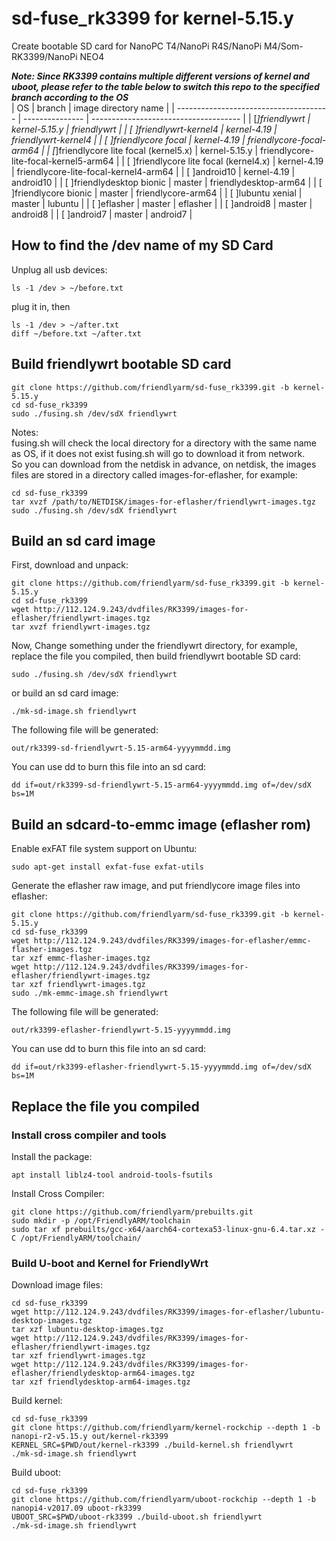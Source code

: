 # sd-fuse_rk3399 for kernel-5.15.y
Create bootable SD card for NanoPC T4/NanoPi R4S/NanoPi M4/Som-RK3399/NanoPi NEO4  
  
***Note: Since RK3399 contains multiple different versions of kernel and uboot, please refer to the table below to switch this repo to the specified branch according to the OS***  
| OS                                     | branch          | image directory name                  |
| -------------------------------------- | --------------- | ------------------------------------- |
| [*]friendlywrt                         | kernel-5.15.y   | friendlywrt                           |
| [ ]friendlywrt-kernel4                 | kernel-4.19     | friendlywrt-kernel4                   |
| [ ]friendlycore focal                  | kernel-4.19     | friendlycore-focal-arm64              |
| [*]friendlycore lite focal (kernel5.x) | kernel-5.15.y   | friendlycore-lite-focal-kernel5-arm64 |
| [ ]friendlycore lite focal (kernel4.x) | kernel-4.19     | friendlycore-lite-focal-kernel4-arm64 |
| [ ]android10                           | kernel-4.19     | android10                             |
| [ ]friendlydesktop bionic              | master          | friendlydesktop-arm64                 |
| [ ]friendlycore bionic                 | master          | friendlycore-arm64                    |
| [ ]lubuntu xenial                      | master          | lubuntu                               |
| [ ]eflasher                            | master          | eflasher                              |
| [ ]android8                            | master          | android8                              |
| [ ]android7                            | master          | android7                              |

  
## How to find the /dev name of my SD Card
Unplug all usb devices:
```
ls -1 /dev > ~/before.txt
```
plug it in, then
```
ls -1 /dev > ~/after.txt
diff ~/before.txt ~/after.txt
```

## Build friendlywrt bootable SD card
```
git clone https://github.com/friendlyarm/sd-fuse_rk3399.git -b kernel-5.15.y
cd sd-fuse_rk3399
sudo ./fusing.sh /dev/sdX friendlywrt
```
Notes:  
fusing.sh will check the local directory for a directory with the same name as OS, if it does not exist fusing.sh will go to download it from network.  
So you can download from the netdisk in advance, on netdisk, the images files are stored in a directory called images-for-eflasher, for example:
```
cd sd-fuse_rk3399
tar xvzf /path/to/NETDISK/images-for-eflasher/friendlywrt-images.tgz
sudo ./fusing.sh /dev/sdX friendlywrt
```

## Build an sd card image
First, download and unpack:
```
git clone https://github.com/friendlyarm/sd-fuse_rk3399.git -b kernel-5.15.y
cd sd-fuse_rk3399
wget http://112.124.9.243/dvdfiles/RK3399/images-for-eflasher/friendlywrt-images.tgz
tar xvzf friendlywrt-images.tgz
```
Now,  Change something under the friendlywrt directory, 
for example, replace the file you compiled, then build friendlywrt bootable SD card: 
```
sudo ./fusing.sh /dev/sdX friendlywrt
```
or build an sd card image:
```
./mk-sd-image.sh friendlywrt
```
The following file will be generated:  
```
out/rk3399-sd-friendlywrt-5.15-arm64-yyyymmdd.img
```
You can use dd to burn this file into an sd card:
```
dd if=out/rk3399-sd-friendlywrt-5.15-arm64-yyyymmdd.img of=/dev/sdX bs=1M
```
## Build an sdcard-to-emmc image (eflasher rom)
Enable exFAT file system support on Ubuntu:
```
sudo apt-get install exfat-fuse exfat-utils
```
Generate the eflasher raw image, and put friendlycore image files into eflasher:
```
git clone https://github.com/friendlyarm/sd-fuse_rk3399.git -b kernel-5.15.y
cd sd-fuse_rk3399
wget http://112.124.9.243/dvdfiles/RK3399/images-for-eflasher/emmc-flasher-images.tgz
tar xzf emmc-flasher-images.tgz
wget http://112.124.9.243/dvdfiles/RK3399/images-for-eflasher/friendlywrt-images.tgz
tar xzf friendlywrt-images.tgz
sudo ./mk-emmc-image.sh friendlywrt
```
The following file will be generated:  
```
out/rk3399-eflasher-friendlywrt-5.15-yyyymmdd.img
```
You can use dd to burn this file into an sd card:
```
dd if=out/rk3399-eflasher-friendlywrt-5.15-yyyymmdd.img of=/dev/sdX bs=1M
```

## Replace the file you compiled

### Install cross compiler and tools

Install the package:
```
apt install liblz4-tool android-tools-fsutils
```
Install Cross Compiler:
```
git clone https://github.com/friendlyarm/prebuilts.git
sudo mkdir -p /opt/FriendlyARM/toolchain
sudo tar xf prebuilts/gcc-x64/aarch64-cortexa53-linux-gnu-6.4.tar.xz -C /opt/FriendlyARM/toolchain/
```

### Build U-boot and Kernel for FriendlyWrt
Download image files:
```
cd sd-fuse_rk3399
wget http://112.124.9.243/dvdfiles/RK3399/images-for-eflasher/lubuntu-desktop-images.tgz
tar xzf lubuntu-desktop-images.tgz
wget http://112.124.9.243/dvdfiles/RK3399/images-for-eflasher/friendlywrt-images.tgz
tar xzf friendlywrt-images.tgz
wget http://112.124.9.243/dvdfiles/RK3399/images-for-eflasher/friendlydesktop-arm64-images.tgz
tar xzf friendlydesktop-arm64-images.tgz
```
Build kernel:
```
cd sd-fuse_rk3399
git clone https://github.com/friendlyarm/kernel-rockchip --depth 1 -b nanopi-r2-v5.15.y out/kernel-rk3399
KERNEL_SRC=$PWD/out/kernel-rk3399 ./build-kernel.sh friendlywrt
./mk-sd-image.sh friendlywrt

```
Build uboot:
```
cd sd-fuse_rk3399
git clone https://github.com/friendlyarm/uboot-rockchip --depth 1 -b nanopi4-v2017.09 uboot-rk3399
UBOOT_SRC=$PWD/uboot-rk3399 ./build-uboot.sh friendlywrt
./mk-sd-image.sh friendlywrt

```
